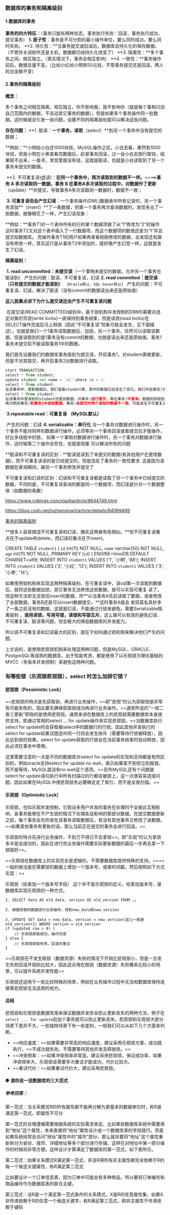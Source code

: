 ### 数据库的事务和隔离级别

#### 1.数据库的事务

**事务的四大特征：**（事务只能有两种状态，事务执行失败：回滚，事务执行成功，提交事务）
	**1. 原子性**：事务是不可分割的最小操作单位，要么同时成功，要么同时失败。
	**2. 持久性：**当事务提交或回滚后，数据库会持久化的保存数据。（不管你关闭软件还是关机，数据都已经持久化改变了）
	**3. 隔离性：**多个事务之间。相互独立。（真实情况下，事务会相互影响）
	**4. 一致性：**事务操作前后，数据总量不变。（比如小红给小明转50元钱，不管事务提交还是回滚，两人的总金额不变）





#### 2.事务的隔离级别

**概念：**

​	多个事务之间相互隔离，相互独立，你不影响我，我不影响你（就是每个事物只动自己范围内的数据，不去动其它事务的数据）。但是如果多个事务操作同一批数据，这时候就会引发一些问题，设置不同的隔离级别就可以解决这些问题。



**存在问题：**
		**1. 脏读：**一个事务，读取**（select）**到另一个事务中没有提交的数据；

​		**例如：**小明给小白还1000块钱，MySQL操作之后，小白去看，果然有1000块钱，但是小明在小黑查看完数据后，赶紧事务回滚，过一会小白去银行取钱，结果取不出来，一查寻，发现里面没有钱，这就是脏读，也就是小白读取到了另一个事务未提交的数据。

​		**2. 不可重复读(虚读)：**在同一个事务中，两次读取到的数据不一样。**====>**事务 A 多次读取同一数据，事务 B 在事务A多次读取的过程中，对数据作了更新**（update）**并提交，导致事务A多次读取同一数据时，数据不一致；

​		**3. 可重复读但会产生幻读**：一个事务操作(DML)数据表中所有记录时，另一个事务添加**（insert）**了一条数据，则第一个事务再次查询数据时，发现多出了一些数据，就像眼花了一样，产生幻读现象：

​		**例如：**事务T1对一个表中所有的行的某个数据项做了从“1”修改为“2”的操作 这时事务T2又对这个表中插入了一行数据项，而这个数据项的数值还是为“1”并且提交给数据库。 而操作事务T1的用户如果再查看刚刚修改的数据，会发现还有跟没有修改一样，其实这行是从事务T2中添加的，就好像产生幻觉一样，这就是发生了幻读。



 **隔离级别：**

​	**1. read uncommitted：未提交读**（一个事物未提交的数据，允许另一个事务也能读到）
		产生的问题：脏读、不可重复读、幻读
	**2. read committed：提交读（只有提交的数据才能读到）** （```Oracle默认，SQL-Sever默认```）
		产生的问题：不可重复读、幻读，解决了脏读（没有commit的数据读出来还是原始值）

​	**这儿我重点讲下为什么提交读还会产生不可重复读问题**

​	在提交读(READ COMMITTED)级别中，基于锁机制并发控制的DBMS需要对选定对象的写锁(write locks)一直保持到事务结束，但是读锁(read locks)在SELECT操作完成后马上释放（因此“不可重复读”现象可能会发生，见下面描述），也就是我们一个1事务读取数据后，加锁，另一个事务，任然可以读取该数据，但是读取到的是1事务没有commit的数据，也就是读出来还是原始值。事务1事务未提交前不能读取事务1中的数据。

​	我们首先设置我们的数据库事务级别为提交读，开启事务1，对student表做更新，但是不对其提交，再开启事务2对数据进行读取。

```python
start TRANSACTION;
select * from student;
update student set name = 'a1' where id = 1;
select * from student;
在该事务中，更新数据后，我们查看student表，其中的数据已经发生了变化。我们开启事务2对数据查询。
select * from student;
在该事务中查询到的student还是旧数据，对事务1进行提交，再在事务2中查询，数据则获取到的为我们最新的数据。
再次期间事务2和事务1中读取数据，事务1未提交时两个读取的数据不一致，可能发生不可重复读。
```



​	**3.repeatable read：可重复读 （MySQL默认）**

​		产生的问题：幻读
	**4. serializable：串行化**
		当一个事务对数据进行操作时，另一个事务不能对同样的数据进行操作，必须等另一个事务回滚或者提交后才能操作，好比多线程中的锁，
		如果一个事物对数据进行操作时，另一个事务对数据进行操作，这时候第二个操作会夯住，也就是阻塞
		可以解决所有的问题



**脏读和不可重复读的区别：**脏读是读到了未提交的数据(有其他用户在更改数据)，而不可重复读读的是已经提交的，但是违反了事务的一致性要求. 这是因为该数据在查询期间，被另一个事务修改并提交了

不可重复读和幻读的区别：幻读和不可重复读都是读取了另一个事务中已经提交的数据，不同的是，不可重复读查询的都是同一个数据项，而幻读是针对一个数据整体（如数据的条数）



https://www.cnblogs.com/xiaohanlin/p/8644749.html

https://blog.csdn.net/luzhensmart/article/details/84069469

[事务的隔离级别](https://blog.csdn.net/qzcsu/article/details/84451372)

**很多人容易搞混不可重复读和幻读，确实这两者有些相似。**但不可重复读重点在于update和delete，而幻读的重点在于insert。

CREATE TABLE `student1` (
  `id` int(11) NOT NULL,
  `name` varchar(50) NOT NULL,
  `age` int(11) NOT NULL,
  PRIMARY KEY (`id`)
) ENGINE=InnoDB DEFAULT CHARSET=utf8;
INSERT INTO `student1` VALUES ('1', '小明', '88');
INSERT INTO `student1` VALUES ('2', '小红', '13');
INSERT INTO `student1` VALUES ('3', '小李', '14');


如果使用锁机制来实现这两种隔离级别，在可重复读中，该sql第一次读取到数据后，就将这些数据加锁，其它事务无法修改这些数据，就可以实现可重复 读了。但这种方法却无法锁住insert的数据，所**以当事务A先前读取了数据，或者修改了全部数据，事务B还是可以insert数据提交，**这时事务A就会 发现莫名其妙多了一条之前没有的数据，这就是幻读，不能通过行锁来避免。需要Serializable隔离级别 ，**读用读锁，写用写锁，读锁和写锁互斥**，这么做可以有效的避免幻读、不可重复读、脏读等问题，但会极大的降低数据库的并发能力。

所以说不可重复读和幻读最大的区别，就在于如何通过锁机制来解决他们产生的问题。

上文说的，是使用悲观锁机制来处理这两种问题，但是MySQL、ORACLE、PostgreSQL等成熟的数据库，出于性能考虑，都是使用了以乐观锁为理论基础的MVCC（多版本并发控制）来避免这两种问题。





### 有哪些锁（乐观锁悲观锁），select 时怎么加排它锁？

#### 悲观锁（Pessimistic Lock）

==悲观锁的特点是先获取锁，再进行业务操作，==即“悲观”的认为获取锁是非常有可能失败的，因此要先确保获取锁成功再进行业务操作。==通常所说的“一锁二查三更新”即指的是使用悲观锁。通常来讲在数据库上的悲观锁需要数据库本身提供支持，即通过常用的select … for update操作来实现悲观锁。==当数据库执行select for update时会获取被select中的数据行的行锁，因此其他并发执行的select for update如果试图选中同一行则会发生排斥（需要等待行锁被释放），因此达到锁的效果。select for update获取的行锁会在当前事务结束时自动释放，因此必须在事务中使用。

这里需要注意的一点是不同的数据库对select for update的实现和支持都是有所区别的，例如oracle支持select for update no wait，表示如果拿不到锁立刻报错，而不是等待，MySQL就没有no wait这个选项。==另外MySQL还有个问题是select for update语句执行中所有扫描过的行都会被锁上，这一点很容易造成问题。因此如果在MySQL中用悲观锁务必要确定走了索引，而不是全表扫描。==

#### 乐观锁（Optimistic Lock）

乐观锁，也叫乐观并发控制，它假设多用户并发的事务在处理时不会彼此互相影响，各事务能够在不产生锁的情况下处理各自影响的那部分数据。在提交数据更新之前，每个事务会先检查在该事务读取数据后，有没有其他事务又修改了该数据。==如果其他事务有更新的话，那么当前正在提交的事务会进行回滚。==

乐观锁的特点先进行业务操作，不到万不得已不去拿锁==。即“乐观”的认为拿锁多半是会成功的，因此在进行完业务操作需要实际更新数据的最后一步再去拿一下锁就好==。

==乐观锁在数据库上的实现完全是逻辑的，不需要数据库提供特殊的支持。====一般的做法是在需要锁的数据上增加一个版本号，或者时间戳，然后按照如下方式实现：==

乐观锁（给表加一个版本号字段） 这个并不是乐观锁的定义，给表加版本号，是数据库实现乐观锁的一种方式。

```
1. SELECT data AS old_data, version AS old_version FROM …;

2. 根据获取的数据进行业务操作，得到new_data和new_version

3. UPDATE SET data = new_data, version = new_version(这儿一般是old_version+1) WHERE version = old_version
if (updated row > 0) {
    // 乐观锁获取成功，操作完成
} else {
    // 乐观锁获取失败，回滚并重试
}
```

==乐观锁在不发生取锁（数据资源）失败的情况下开销比悲观锁小，但是一旦发生失败回滚开销则比较大，因此适合用在取锁（数据资源）失败概率比较小的场景，可以提升系统并发性能==

乐观锁还适用于一些比较特殊的场景，例如在业务操作过程中无法和数据库保持连接等悲观锁无法适用的地方。

#### 总结

悲观锁和乐观锁是数据库用来保证数据并发安全防止更新丢失的两种方法，例子在`select ... for update`前加个事务就可以防止更新丢失。悲观锁和乐观锁大部分场景下差异不大，一些独特场景下有一些差别，一般我们可以从如下几个方面来判断。

- ==响应速度：==如果需要非常高的响应速度，建议采用乐观锁方案，成功就执行，==不成功就失败，不需要等待其他并发去释放锁。==
- ==冲突频率：==如果冲突频率非常高，建议采用悲观锁，保证成功率，如果冲突频率大，乐观锁会需要多次重试才能成功，代价比较大。
- ==重试代价：==如果重试代价大，建议采用悲观锁。





#### ● 请你说一说数据库的三大范式

##### 参考回答：

​	第一范式：当关系模式R的所有属性都不能再分解为更基本的数据单位时，称R是满足第一范式，即属性不可分

​	第一范式的合理遵循需要根据系统的实际需求来定。比如某些数据库系统中需要用到“地址”这个属性，本来直接将“地址”属性设计成一个数据库表的字段就行。但是如果系统经常会访问“地址”属性中的“城市”部分，那么就非要将“地址”这个属性重新拆分为省份、城市、详细地址等多个部分进行存储，这样在对地址中某一部分操作的时候将非常方便。这样设计才算满足了数据库的第一范式，如下表所示。



​	第二范式：如果关系模式R满足第一范式，并且R得所有非主属性都完全依赖于R的每一个候选关键属性，称R满足第二范式

​	比如要设计一个订单信息表，因为订单中可能会有多种商品，所以要将订单编号和商品编号作为数据库表的联合主键。



第三范式：设R是一个满足第一范式条件的关系模式，X是R的任意属性集，如果X非传递依赖于R的任意一个候选关键字，称R满足第三范式，即非主属性不传递依赖于键码
